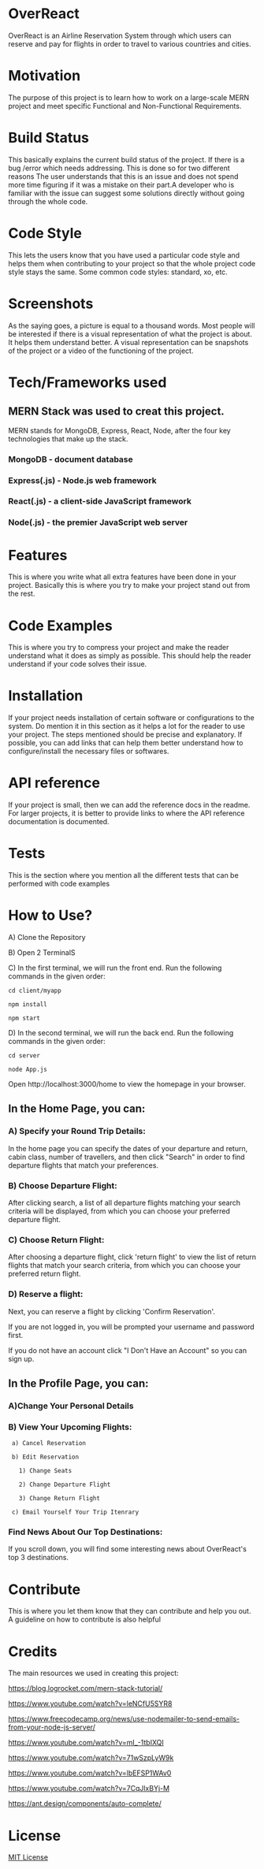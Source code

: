 # **OverReact**

OverReact is an Airline Reservation System through which users can reserve and pay for flights in order to travel to various countries and cities.

# Motivation
The purpose of this project is to learn how to work on a large-scale MERN project and meet specific Functional and Non-Functional Requirements.

# **Build Status**
This basically explains the current build status of the project. If there is a bug /error which needs addressing. This is done so for two different reasons The user understands that this is an issue and does not spend more time figuring if it was a mistake on their part.A developer who is familiar with the issue can suggest some solutions directly without going through the whole code.

# **Code Style**
This lets the users know that you have used a particular code style and helps them when contributing to your project so that the whole project code style stays the same. Some common code styles: standard, xo, etc.

# **Screenshots**
As the saying goes, a picture is equal to a thousand words. Most people will be interested if there is a visual representation of what the project is about. It helps them understand better. A visual representation can be snapshots of the project or a video of the functioning of the project.

# **Tech/Frameworks used**
## MERN Stack was used to creat this project.
MERN stands for MongoDB, Express, React, Node, after the four key technologies that make up the stack.

### MongoDB - document database
### Express(.js) - Node.js web framework
### React(.js) - a client-side JavaScript framework
### Node(.js) - the premier JavaScript web server

# **Features**
This is where you write what all extra features have been done in your project. Basically this is where you try to make your project stand out from the rest.

# **Code Examples**
This is where you try to compress your project and make the reader understand what it does as simply as possible. This should help the reader understand if your code solves their issue.

# **Installation**
If your project needs installation of certain software or configurations to the system. Do mention it in this section as it helps a lot for the reader to use your project. The steps mentioned should be precise and explanatory.  If possible, you can add links that can help them better understand how to configure/install the necessary files or softwares.

# **API reference**
If your project is small, then we can add the reference docs in the readme. For larger projects, it is better to provide links to where the API reference documentation is documented.

# **Tests**
This is the section where you mention all the different tests that can be performed with code examples

# **How to Use?**

A) Clone the Repository

B) Open 2 TerminalS

C) In the first terminal, we will run the front end. Run the following commands in the given order:

```
cd client/myapp 
```

```
npm install
```

```
npm start
```

D) In the second terminal, we will run the back end. Run the following commands in the given order:

```
cd server 
```


```
node App.js
```

Open http://localhost:3000/home to view the homepage in your browser.


## In the Home Page, you can:

### A) Specify your Round Trip Details: 
  In the home page you can specify the dates of your departure and return, cabin class, number of travellers, and then click "Search" in order to find departure flights that match your preferences.

### B) Choose Departure Flight: 
  After clicking search, a list of all departure flights matching your search criteria will be displayed, from which you can choose your preferred departure flight. 

### C) Choose Return Flight: 
  After choosing a departure flight, click 'return flight' to view the list of return flights that match your search criteria, from which you can choose your preferred return flight.

### D) Reserve a flight: 
  Next, you can reserve a flight by clicking 'Confirm Reservation'.

  If you are not logged in, you will be prompted your username and password first.

  If you do not have an account click "I Don't Have an Account" so you can sign up.

## In the Profile Page, you can:

  ### A)Change Your Personal Details

  ### B) View Your Upcoming Flights:

     a) Cancel Reservation

     b) Edit Reservation 

       1) Change Seats

       2) Change Departure Flight

       3) Change Return Flight

     c) Email Yourself Your Trip Itenrary




### Find News About Our Top Destinations:
If you scroll down, you will find some interesting news about OverReact's top 3 destinations.



# **Contribute**
This is where you let them know that they can contribute and help you out. A guideline on how to contribute is also helpful

# **Credits**

The main resources we used in creating this project:

  https://blog.logrocket.com/mern-stack-tutorial/

  https://www.youtube.com/watch?v=leNCfU5SYR8

  https://www.freecodecamp.org/news/use-nodemailer-to-send-emails-from-your-node-js-server/

  https://www.youtube.com/watch?v=mI_-1tbIXQI

  https://www.youtube.com/watch?v=71wSzpLyW9k

  https://www.youtube.com/watch?v=lbEFSP1WAv0

  https://www.youtube.com/watch?v=7CqJlxBYj-M

  https://ant.design/components/auto-complete/

# **License**
  [MIT License](LICENSE)
